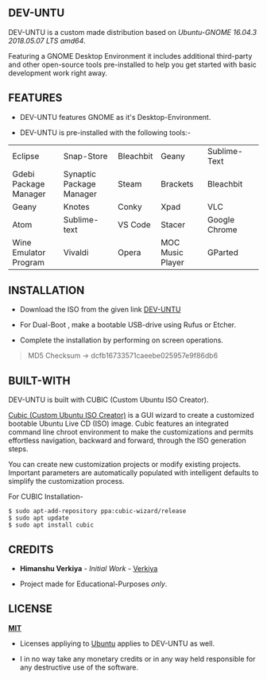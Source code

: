 ## **DEV-UNTU**

DEV-UNTU is a custom made distribution based on *Ubuntu-GNOME 16.04.3 2018.05.07 LTS amd64*. 

Featuring a GNOME Desktop Environment it includes additional third-party and other open-source tools pre-installed to help you get started with basic development work right away.

## FEATURES

 - DEV-UNTU features GNOME as it's Desktop-Environment.

 - DEV-UNTU is pre-installed with the following tools:-

|  |  |  |  |  |  |
|--|--|--|--|--|--|
|Eclipse  |Snap-Store  |Bleachbit|Geany|Sublime-Text
|Gdebi Package Manager|Synaptic Package Manager|Steam|Brackets|Bleachbit
|Geany|Knotes|Conky|Xpad|VLC
|Atom|Sublime-text|VS Code|Stacer|Google Chrome
|Wine Emulator Program|Vivaldi|Opera|MOC Music Player|GParted


## INSTALLATION

 - Download the ISO from the given link [DEV-UNTU](https://drive.google.com/file/d/19xwXT-wsziQ9dPhkw6VnYyjx-kHvJNJq/view?usp=sharing)
 
 - For Dual-Boot  , make a bootable USB-drive using Rufus or Etcher.
 
 - Complete the installation by performing on screen operations.
 

> MD5 Checksum -> dcfb16733571caeebe025957e9f86db6

## BUILT-WITH

DEV-UNTU is built with CUBIC (Custom Ubuntu ISO Creator).

[Cubic (Custom Ubuntu ISO Creator)](https://launchpad.net/cubic)  is a GUI wizard to create a customized bootable Ubuntu Live CD (ISO) image. Cubic features an integrated command line chroot environment to make the customizations and permits effortless navigation, backward and forward, through the ISO generation steps.

You can create new customization projects or modify existing projects. Important parameters are automatically populated with intelligent defaults to simplify the customization process.

For CUBIC Installation-

    $ sudo apt-add-repository ppa:cubic-wizard/release
    $ sudo apt update
    $ sudo apt install cubic

## CREDITS

* **Himanshu Verkiya** - _Initial Work_ - [Verkiya ](https://github.com/Verkiya)

* Project made for Educational-Purposes _only_.

## LICENSE

[**MIT**](https://github.com/Verkiya/Dev-untu/blob/master/LICENSE)

* Licenses appliying to [Ubuntu](https://www.ubuntu.com/) applies to DEV-UNTU as well.

* I in no way take any monetary credits or in any way held responsible for any destructive use of the software.


